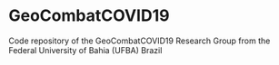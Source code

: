 # GeoCombatCOVID19
Code repository of the GeoCombatCOVID19 Research Group from the Federal University of Bahia (UFBA) Brazil

